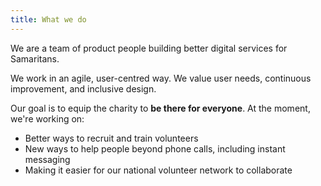 ```yaml
---
title: What we do
---
```


We are a team of product people building better digital services for Samaritans.

We work in an agile, user-centred way. We value user needs, continuous improvement, and inclusive design.

Our goal is to equip the charity to **be there for everyone**. At the moment, we're working on:

- Better ways to recruit and train volunteers
- New ways to help people beyond phone calls, including instant messaging
- Making it easier for our national volunteer network to collaborate